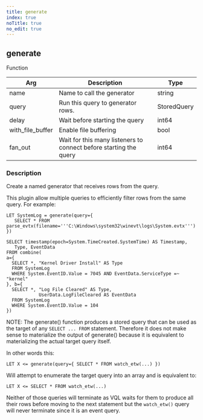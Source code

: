 ```yaml
---
title: generate
index: true
noTitle: true
no_edit: true
---
```




<div class="vql_item"></div>


## generate
<span class='vql_type pull-right page-header'>Function</span>



<div class="vqlargs"></div>

Arg | Description | Type
----|-------------|-----
name|Name to call the generator|string
query|Run this query to generator rows.|StoredQuery
delay|Wait before starting the query|int64
with_file_buffer|Enable file buffering|bool
fan_out|Wait for this many listeners to connect before starting the query|int64

### Description

Create a named generator that receives rows from the query.

This plugin allow multiple queries to efficiently filter rows from
the same query. For example:

```vql
LET SystemLog = generate(query={
   SELECT * FROM parse_evtx(filename='''C:\Windows\system32\winevt\logs\System.evtx''')
})

SELECT timestamp(epoch=System.TimeCreated.SystemTime) AS Timestamp,
   Type, EventData
FROM combine(
a={
  SELECT *, "Kernel Driver Install" AS Type
  FROM SystemLog
  WHERE System.EventID.Value = 7045 AND EventData.ServiceType =~ "kernel"
}, b={
  SELECT *, "Log File Cleared" AS Type,
            UserData.LogFileCleared AS EventData
  FROM SystemLog
  WHERE System.EventID.Value = 104
})
```

NOTE: The generate() function produces a stored query that can be
used as the target of any `SELECT ... FROM` statement. Therefore
it does not make sense to materialize the output of generate()
because it is equivalent to materializing the actual target query
itself.

In other words this:

```
LET X <= generate(query={ SELECT * FROM watch_etw(...) })
```

Will attempt to enumerate the target query into an array and is
equivalent to:

```
LET X <= SELECT * FROM watch_etw(...)
```

Neither of those queries will terminate as VQL waits for them to
produce all their rows before moving to the next statement but the
`watch_etw()` query will never terminate since it is an event
query.


